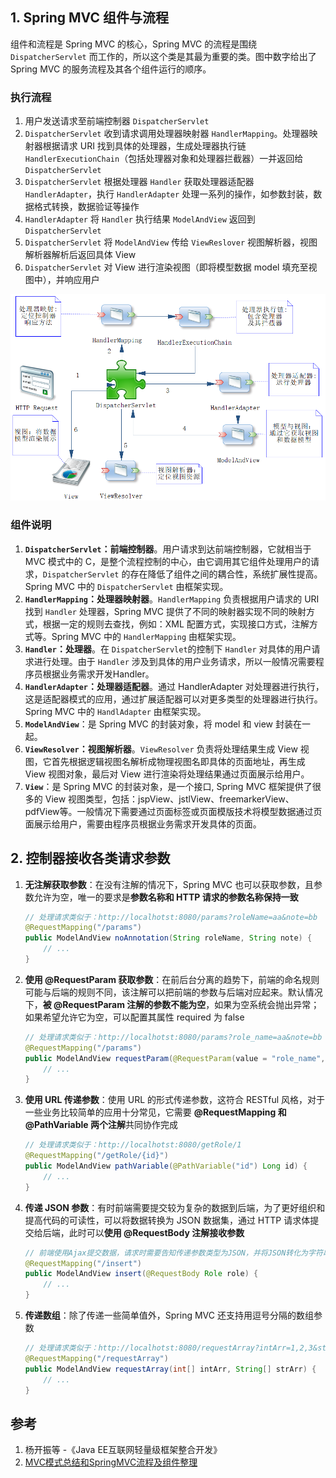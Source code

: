 ## 1. Spring MVC 组件与流程

组件和流程是 Spring MVC 的核心，Spring MVC 的流程是围绕 `DispatcherServlet` 而工作的，所以这个类是其最为重要的类。图中数字给出了 Spring MVC 的服务流程及其各个组件运行的顺序。

### 执行流程

1. 用户发送请求至前端控制器 `DispatcherServlet`
2. `DispatcherServlet` 收到请求调用处理器映射器 `HandlerMapping`。处理器映射器根据请求 URI 找到具体的处理器，生成处理器执行链 `HandlerExecutionChain`（包括处理器对象和处理器拦截器）一并返回给 `DispatcherServlet`
3. `DispatcherServlet` 根据处理器 `Handler` 获取处理器适配器 `HandlerAdapter`，执行 `HandlerAdapter` 处理一系列的操作，如参数封装，数据格式转换，数据验证等操作
4. `HandlerAdapter` 将 `Handler` 执行结果 `ModelAndView` 返回到 `DispatcherServlet`
5. `DispatcherServlet` 将 `ModelAndView` 传给 `ViewReslover` 视图解析器，视图解析器解析后返回具体 View
6. `DispatcherServlet` 对 View 进行渲染视图（即将模型数据 model 填充至视图中），并响应用户

![SpringMVC组件与流程](./images/SpringMVC/SpringMVC组件与流程.png)

### 组件说明

1. **`DispatcherServlet`：前端控制器**。用户请求到达前端控制器，它就相当于 MVC 模式中的 C，是整个流程控制的中心，由它调用其它组件处理用户的请求，`DispatcherServlet` 的存在降低了组件之间的耦合性，系统扩展性提高。Spring MVC 中的 `DispatcherServlet` 由框架实现。
2. **`HandlerMapping`：处理器映射器**。`HandlerMapping` 负责根据用户请求的 URI 找到 `Handler` 处理器，Spring MVC 提供了不同的映射器实现不同的映射方式，根据一定的规则去查找，例如：XML 配置方式，实现接口方式，注解方式等。Spring MVC 中的 `HandlerMapping` 由框架实现。
3. **`Handler`：处理器**。在 `DispatcherServlet`的控制下 `Handler` 对具体的用户请求进行处理。由于 `Handler` 涉及到具体的用户业务请求，所以一般情况需要程序员根据业务需求开发Handler。
4. **`HandlerAdapter`：处理器适配器**。通过 HandlerAdapter 对处理器进行执行，这是适配器模式的应用，通过扩展适配器可以对更多类型的处理器进行执行。Spring MVC 中的 `HandlAdapter` 由框架实现。
5. **`ModelAndView`**：是 Spring MVC 的封装对象，将 model 和 view 封装在一起。
6. **`ViewResolver`：视图解析器**。`ViewResolver` 负责将处理结果生成 View 视图，它首先根据逻辑视图名解析成物理视图名即具体的页面地址，再生成 View 视图对象，最后对 View 进行渲染将处理结果通过页面展示给用户。
7. **`View`**：是 Spring MVC 的封装对象，是一个接口,  Spring MVC 框架提供了很多的 View 视图类型，包括：jspView、jstlView、freemarkerView、pdfView等。一般情况下需要通过页面标签或页面模版技术将模型数据通过页面展示给用户，需要由程序员根据业务需求开发具体的页面。



## 2. 控制器接收各类请求参数

1. **无注解获取参数**：在没有注解的情况下，Spring MVC 也可以获取参数，且参数允许为空，唯一的要求是**参数名称和 HTTP 请求的参数名称保持一致**

   ```java
   // 处理请求类似于：http://localhotst:8080/params?roleName=aa&note=bb
   @RequestMapping("/params")
   public ModelAndView noAnnotation(String roleName, String note) {
       // ...
   }
   ```

2. **使用 @RequestParam 获取参数**：在前后台分离的趋势下，前端的命名规则可能与后端的规则不同，该注解可以把前端的参数与后端对应起来。默认情况下，**被 @RequestParam 注解的参数不能为空**，如果为空系统会抛出异常；如果希望允许它为空，可以配置其属性 required 为 false

   ```java
   // 处理请求类似于：http://localhotst:8080/params?role_name=aa&note=bb
   @RequestMapping("/params")
   public ModelAndView requestParam(@RequestParam(value = "role_name", required = false) String roleName, String note) {
       // ...
   }
   ```

3. **使用 URL 传递参数**：使用 URL 的形式传递参数，这符合 RESTful 风格，对于一些业务比较简单的应用十分常见，它需要 **@RequestMapping 和 @PathVariable 两个注解**共同协作完成

   ```java
   // 处理请求类似于：http://localhotst:8080/getRole/1
   @RequestMapping("/getRole/{id}")
   public ModelAndView pathVariable(@PathVariable("id") Long id) {
       // ...
   }
   ```

4. **传递 JSON 参数**：有时前端需要提交较为复杂的数据到后端，为了更好组织和提高代码的可读性，可以将数据转换为 JSON 数据集，通过 HTTP 请求体提交给后端，此时可以**使用 @RequestBody 注解接收参数**

   ```java
   // 前端使用Ajax提交数据，请求时需要告知传递参数类型为JSON，并将JSON转化为字符串传递
   @RequestMapping("/insert")
   public ModelAndView insert(@RequestBody Role role) {
       // ...
   }
   ```

5. **传递数组**：除了传递一些简单值外，Spring MVC 还支持用逗号分隔的数组参数

   ```java
   // 处理请求类似于：http://localhotst:8080/requestArray?intArr=1,2,3&strArr=a,b,c
   @RequestMapping("/requestArray")
   public ModelAndView requestArray(int[] intArr, String[] strArr) {
       // ...
   }
   ```

   



## 参考

1. 杨开振等 -《Java EE互联网轻量级框架整合开发》
2. [MVC模式总结和SpringMVC流程及组件整理](https://zhuanlan.zhihu.com/p/148557490)